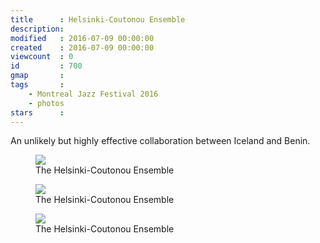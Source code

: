 ```yaml
---
title      : Helsinki-Coutonou Ensemble
description: 
modified   : 2016-07-09 00:00:00
created    : 2016-07-09 00:00:00
viewcount  : 0
id         : 700
gmap       : 
tags       :
    - Montreal Jazz Festival 2016
    - photos
stars      : 
---
```


An unlikely but highly effective collaboration between Iceland and Benin.

<figure>
    <img src="IMG_6264.jpg">
    <figcaption>The Helsinki-Coutonou Ensemble</figcaption>
</figure>

<figure>
    <img src="IMG_6262.jpg">
    <figcaption>The Helsinki-Coutonou Ensemble</figcaption>
</figure>

<figure>
    <img src="IMG_6274.jpg">
    <figcaption>The Helsinki-Coutonou Ensemble</figcaption>
</figure>
